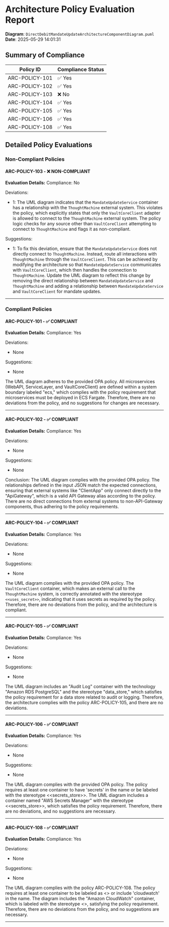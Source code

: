 # Architecture Policy Evaluation Report

**Diagram**: `DirectDebitMandateUpdateArchitectureComponentDiagram.puml`
**Date**: 2025-05-29 14:01:31

## Summary of Compliance

| Policy ID      | Compliance Status |
|----------------|-------------------|
| ARC-POLICY-101      | ✅ Yes    |
| ARC-POLICY-102      | ✅ Yes    |
| ARC-POLICY-103      | ❌ No    |
| ARC-POLICY-104      | ✅ Yes    |
| ARC-POLICY-105      | ✅ Yes    |
| ARC-POLICY-106      | ✅ Yes    |
| ARC-POLICY-108      | ✅ Yes    |

## Detailed Policy Evaluations

### Non-Compliant Policies

#### ARC-POLICY-103 - ❌ NON-COMPLIANT

**Evaluation Details:**
Compliance: No

Deviations:
- 1: The UML diagram indicates that the `MandateUpdateService` container has a relationship with the `ThoughtMachine` external system. This violates the policy, which explicitly states that only the `VaultCoreClient` adapter is allowed to connect to the `ThoughtMachine` external system. The policy logic checks for any source other than `VaultCoreClient` attempting to connect to `ThoughtMachine` and flags it as non-compliant.

Suggestions:
- 1: To fix this deviation, ensure that the `MandateUpdateService` does not directly connect to `ThoughtMachine`. Instead, route all interactions with `ThoughtMachine` through the `VaultCoreClient`. This can be achieved by modifying the architecture so that `MandateUpdateService` communicates with `VaultCoreClient`, which then handles the connection to `ThoughtMachine`. Update the UML diagram to reflect this change by removing the direct relationship between `MandateUpdateService` and `ThoughtMachine` and adding a relationship between `MandateUpdateService` and `VaultCoreClient` for mandate updates.

---

### Compliant Policies

#### ARC-POLICY-101 - ✅ COMPLIANT

**Evaluation Details:**
Compliance: Yes

Deviations:
- None

Suggestions:
- None

The UML diagram adheres to the provided OPA policy. All microservices (WebAPI, ServiceLayer, and VaultCoreClient) are defined within a system boundary labeled "ecs," which complies with the policy requirement that microservices must be deployed in ECS Fargate. Therefore, there are no deviations from the policy, and no suggestions for changes are necessary.

---

#### ARC-POLICY-102 - ✅ COMPLIANT

**Evaluation Details:**
Compliance: Yes

Deviations:
- None

Suggestions:
- None

Conclusion: The UML diagram complies with the provided OPA policy. The relationships defined in the input JSON match the expected connections, ensuring that external systems like "ClientApp" only connect directly to the "ApiGateway", which is a valid API Gateway alias according to the policy. There are no direct connections from external systems to non-API-Gateway components, thus adhering to the policy requirements.

---

#### ARC-POLICY-104 - ✅ COMPLIANT

**Evaluation Details:**
Compliance: Yes

Deviations:
- None

Suggestions:
- None

The UML diagram complies with the provided OPA policy. The `VaultCoreClient` container, which makes an external call to the `ThoughtMachine` system, is correctly annotated with the stereotype `<<uses_secret>>`, indicating that it uses secrets as required by the policy. Therefore, there are no deviations from the policy, and the architecture is compliant.

---

#### ARC-POLICY-105 - ✅ COMPLIANT

**Evaluation Details:**
Compliance: Yes

Deviations:
- None

Suggestions:
- None

The UML diagram includes an "Audit Log" container with the technology "Amazon RDS PostgreSQL" and the stereotype "data_store," which satisfies the policy requirement for a data store related to audit or logging. Therefore, the architecture complies with the policy ARC-POLICY-105, and there are no deviations.

---

#### ARC-POLICY-106 - ✅ COMPLIANT

**Evaluation Details:**
Compliance: Yes

Deviations:
- None

Suggestions:
- None

The UML diagram complies with the provided OPA policy. The policy requires at least one container to have 'secrets' in the name or be labeled with the stereotype <<secrets_store>>. The UML diagram includes a container named "AWS Secrets Manager" with the stereotype <<secrets_store>>, which satisfies the policy requirement. Therefore, there are no deviations, and no suggestions are necessary.

---

#### ARC-POLICY-108 - ✅ COMPLIANT

**Evaluation Details:**
Compliance: Yes

Deviations:
- None

Suggestions:
- None

The UML diagram complies with the policy ARC-POLICY-108. The policy requires at least one container to be labeled as <<observability>> or include 'cloudwatch' in the name. The diagram includes the "Amazon CloudWatch" container, which is labeled with the stereotype <<observability>>, satisfying the policy requirement. Therefore, there are no deviations from the policy, and no suggestions are necessary.

---

